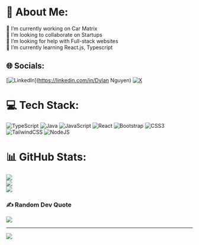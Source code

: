 # 💫 About Me:
🔭 I’m currently working on Car Matrix<br>👯 I’m looking to collaborate on Startups<br>🤝 I’m looking for help with Full-stack websites<br>🌱 I’m currently learning React.js, Typescript


## 🌐 Socials:
[![LinkedIn](https://img.shields.io/badge/LinkedIn-%230077B5.svg?logo=linkedin&logoColor=white)](https://linkedin.com/in/Dylan Nguyen) [![X](https://img.shields.io/badge/X-black.svg?logo=X&logoColor=white)](https://x.com/Dylannguyen16) 

# 💻 Tech Stack:
![TypeScript](https://img.shields.io/badge/typescript-%23007ACC.svg?style=for-the-badge&logo=typescript&logoColor=white) ![Java](https://img.shields.io/badge/java-%23ED8B00.svg?style=for-the-badge&logo=openjdk&logoColor=white) ![JavaScript](https://img.shields.io/badge/javascript-%23323330.svg?style=for-the-badge&logo=javascript&logoColor=%23F7DF1E) ![React](https://img.shields.io/badge/react-%2320232a.svg?style=for-the-badge&logo=react&logoColor=%2361DAFB) ![Bootstrap](https://img.shields.io/badge/bootstrap-%238511FA.svg?style=for-the-badge&logo=bootstrap&logoColor=white) ![CSS3](https://img.shields.io/badge/css3-%231572B6.svg?style=for-the-badge&logo=css3&logoColor=white) ![TailwindCSS](https://img.shields.io/badge/tailwindcss-%2338B2AC.svg?style=for-the-badge&logo=tailwind-css&logoColor=white) ![NodeJS](https://img.shields.io/badge/node.js-6DA55F?style=for-the-badge&logo=node.js&logoColor=white)
# 📊 GitHub Stats:
![](https://github-readme-stats.vercel.app/api?username=nguyendy630&theme=dark&hide_border=false&include_all_commits=true&count_private=true)<br/>
![](https://github-readme-streak-stats.herokuapp.com/?user=nguyendy630&theme=dark&hide_border=false)<br/>
![](https://github-readme-stats.vercel.app/api/top-langs/?username=nguyendy630&theme=dark&hide_border=false&include_all_commits=true&count_private=true&layout=compact)

### ✍️ Random Dev Quote
![](https://quotes-github-readme.vercel.app/api?type=horizontal&theme=radical)

---
[![](https://visitcount.itsvg.in/api?id=nguyendy630&icon=1&color=12)](https://visitcount.itsvg.in)

<!-- Proudly created with GPRM ( https://gprm.itsvg.in ) -->
